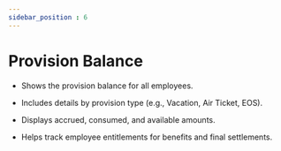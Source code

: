 ```yaml
---
sidebar_position : 6
---
```


# Provision Balance

  - Shows the provision balance for all employees.

  - Includes details by provision type (e.g., Vacation, Air Ticket, EOS).

  - Displays accrued, consumed, and available amounts.

  - Helps track employee entitlements for benefits and final settlements.